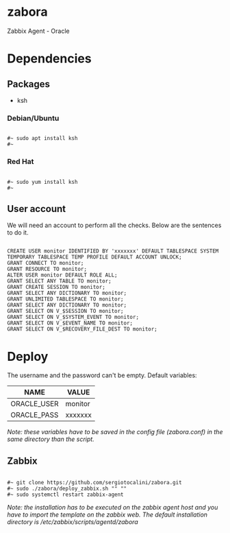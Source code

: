 # zabora
Zabbix Agent - Oracle

# Dependencies
## Packages
* ksh

### Debian/Ubuntu

<pre><code>
#~ sudo apt install ksh
#~
</code></pre>

### Red Hat

<pre><code>
#~ sudo yum install ksh
#~
</code></pre>

## User account
We will need an account to perform all the checks. Below are the sentences to do it.

<pre><code>
CREATE USER monitor IDENTIFIED BY 'xxxxxxx' DEFAULT TABLESPACE SYSTEM TEMPORARY TABLESPACE TEMP PROFILE DEFAULT ACCOUNT UNLOCK;
GRANT CONNECT TO monitor;
GRANT RESOURCE TO monitor;
ALTER USER monitor DEFAULT ROLE ALL;
GRANT SELECT ANY TABLE TO monitor;
GRANT CREATE SESSION TO monitor;
GRANT SELECT ANY DICTIONARY TO monitor;
GRANT UNLIMITED TABLESPACE TO monitor;
GRANT SELECT ANY DICTIONARY TO monitor;
GRANT SELECT ON V_$SESSION TO monitor;
GRANT SELECT ON V_$SYSTEM_EVENT TO monitor;
GRANT SELECT ON V_$EVENT_NAME TO monitor;
GRANT SELECT ON V_$RECOVERY_FILE_DEST TO monitor;
</code></pre>

# Deploy
The username and the password can't be empty.
Default variables:

NAME|VALUE
----|-----
ORACLE_USER|monitor
ORACLE_PASS|xxxxxxx

*Note: these variables have to be saved in the config file (zabora.conf) in the same directory than the script.*

## Zabbix

<pre><code>
#~ git clone https://github.com/sergiotocalini/zabora.git
#~ sudo ./zabora/deploy_zabbix.sh "<ORACLE_USER>" "<ORACLE_PASS>"
#~ sudo systemctl restart zabbix-agent
</code></pre>

*Note: the installation has to be executed on the zabbix agent host and you have to import the template on the zabbix web. The default installation directory is /etc/zabbix/scripts/agentd/zabora*
